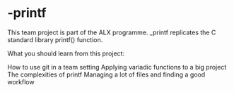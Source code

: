 # -printf
 This team project is part of the ALX programme. _printf replicates the C standard library printf() function.

What you should learn from this project:

How to use git in a team setting
Applying variadic functions to a big project
The complexities of printf
Managing a lot of files and finding a good workflow
